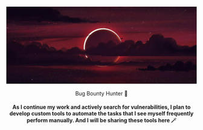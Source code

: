 ![Header](./background.jpg)
<p align="center">Bug Bounty Hunter 🥷</p>
<h4 align="center">As I continue my work and actively search for vulnerabilities, I plan to develop custom tools to automate the tasks that I see myself frequently perform manually. And I will be sharing these tools here 🪄</h4>
